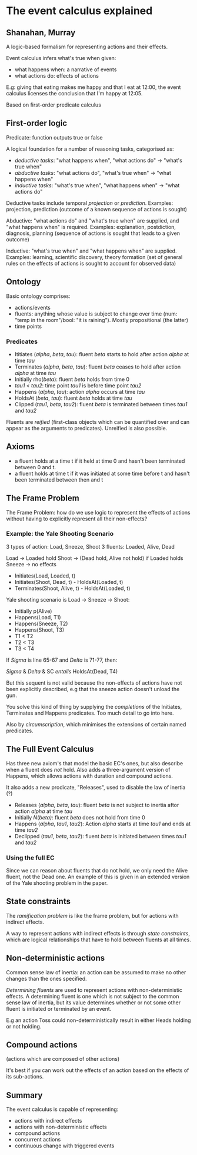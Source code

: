 # The event calculus explained
## Shanahan, Murray

A logic-based formalism for representing actions and their effects.

Event calculus infers what's true when given:

- what happens when: a narrative of events
- what actions do: effects of actions

E.g: giving that eating makes me happy and that I eat at 12:00, the event calculus licenses the conclusion that I'm happy at 12:05.

Based on first-order predicate calculus

## First-order logic
Predicate: function outputs true or false

A logical foundation for a number of reasoning tasks, categorised as:

- _deductive tasks_: "what happens when", "what actions do" -> "what's true when"
- _abductive tasks_: "what actions do", "what's true when" -> "what happens when"
- _inductive tasks_: "what's true when", "what happens when" -> "what actions do"

Deductive tasks include temporal _projection_ or _prediction_. Examples: projection, prediction (outcome of a known sequence of actions is sought)

Abductive: "what actions do" and "what's true when" are supplied, and "what happens when" is required. Examples: explanation, postdiction, diagnosis, planning (sequence of actions is sought that leads to a given outcome)

Inductive: "what's true when" and "what happens when" are supplied. Examples: learning, scientific discovery, theory formation (set of general rules on the effects of actions is sought to account for observed data)

## Ontology
Basic ontology comprises:

- actions/events
- fluents: anything whose value is subject to change over time (num: "temp in the room"/bool: "it is raining"). Mostly propositional (the latter)
- time points

### Predicates

- Ititiates (_alpha_, _beta_, _tau_): fluent _beta_ starts to hold after action _alpha_ at time _tau_
- Terminates (_alpha_, _beta_, _tau_): fluent _beta_ ceases to hold after action _alpha_ at time _tau_
- Initially rho(_beta_): fluent _beta_ holds from time 0
- _tau1_ < _tau2_: time point _tau1_ is before time point _tau2_
- Happens (_alpha_, _tau_): action _alpha_ occurs at time _tau_
- HoldsAt (_beta_, _tau_): fluent _beta_ holds at time _tau_
- Clipped (_tau1_, _beta_, _tau2_): fluent _beta_ is terminated between times _tau1_ and _tau2_

Fluents are _reified_ (first-class objects which can be quantified over and can appear as the arguments to predicates). Unreified is also possible.

## Axioms

- a fluent holds at a time t if it held at time 0 and hasn't been terminated between 0 and t.
- a fluent holds at time t if it was initiated at some time before t and hasn't been terminated between then and t

## The Frame Problem
The Frame Problem: how do we use logic to represent the effects of actions without having to explicitly represent all their non-effects?

### Example: the Yale Shooting Scenario
3 types of action: Load, Sneeze, Shoot
3 fluents: Loaded, Alive, Dead

Load -> Loaded hold
Shoot -> (Dead hold, Alive not hold) if Loaded holds
Sneeze -> no effects

- Initiates(Load, Loaded, t)
- Initiates(Shoot, Dead, t) - HoldsAt(Loaded, t)
- Terminates(Shoot, Alive, t) - HoldsAt(Loaded, t)

Yale shooting scenario is Load -> Sneeze -> Shoot:

- Initially p(Alive)
- Happens(Load, T1)
- Happens(Sneeze, T2)
- Happens(Shoot, T3)
- T1 < T2
- T2 < T3
- T3 < T4

If _Sigma_ is line 65-67 and _Delta_ is 71-77, then:

_Sigma_ & _Delta_ & SC _entails_ HoldsAt(Dead, T4)

But this sequent is not valid because the non-effects of actions have not been explicitly described, e.g that the sneeze action doesn't unload the gun.

You solve this kind of thing by supplying the _completions_ of the Initiates, Terminates and Happens predicates. Too much detail to go into here.

Also by _circumscription_, which minimises the extensions of certain named predicates.

## The Full Event Calculus

Has three new axiom's that model the basic EC's ones, but also describe when a fluent does _not_ hold. Also adds a three-argument version of Happens, which allows actions with duration and compound actions.

It also adds a new prodicate, "Releases", used to disable the law of inertia (?)

- Releases (_alpha_, _beta_, _tau_): fluent _beta_ is not subject to inertia aftor action _alpha_ at time _tau_
- Initially _N_(_beta)_: fluent _beta_ does not hold from time 0
- Happens (_alpha_, _tau1_, _tau2_): Action _alpha_ starts at time _tau1_ and ends at time _tau2_
- Declipped (_tau1_, _beta_, _tau2_): fluent _beta_ is initiated between times _tau1_ and _tau2_

### Using the full EC
Since we can reason about fluents that do not hold, we only need the Alive fluent, not the Dead one. An example of this is given in an extended version of the Yale shooting problem in the paper.

## State constraints
The _ramification problem_ is like the frame problem, but for actions with indirect effects.

A way to represent actions with indirect effects is through _state constraints_, which are logical relationships that have to hold between fluents at all times.

## Non-deterministic actions
Common sense law of inertia: an action can be assumed to make no other changes than the ones specified.

_Determining fluents_ are used to represent actions with non-deterministic effects. A determining fluent is one which is not subject to the common sense law of inertia, but its value determines whether or not some other fluent is initiated or terminated by an event.

E.g an action Toss could non-deterministically result in either Heads holding or not holding.

## Compound actions
(actions which are composed of other actions)

It's best if you can work out the effects of an action based on the effects of its sub-actions. 

## Summary

The event calculus is capable of representing:

- actions with indirect effects
- actions with non-deterministic effects
- compound actions
- concurrent actions
- continuous change with triggered events

